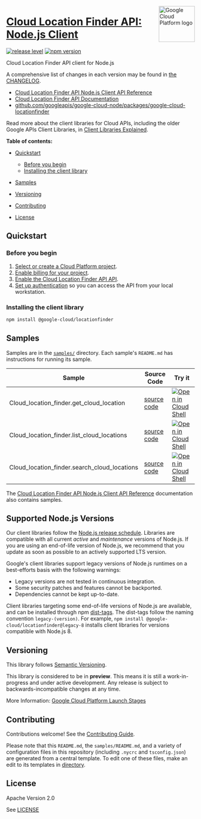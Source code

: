 [//]: # "This README.md file is auto-generated, all changes to this file will be lost."
[//]: # "To regenerate it, use `python -m synthtool`."
<img src="https://avatars2.githubusercontent.com/u/2810941?v=3&s=96" alt="Google Cloud Platform logo" title="Google Cloud Platform" align="right" height="96" width="96"/>

# [Cloud Location Finder API: Node.js Client](https://github.com/googleapis/google-cloud-node/tree/main/packages/google-cloud-locationfinder)

[![release level](https://img.shields.io/badge/release%20level-preview-yellow.svg?style=flat)](https://cloud.google.com/terms/launch-stages)
[![npm version](https://img.shields.io/npm/v/@google-cloud/locationfinder.svg)](https://www.npmjs.org/package/@google-cloud/locationfinder)




Cloud Location Finder API client for Node.js


A comprehensive list of changes in each version may be found in
[the CHANGELOG](https://github.com/googleapis/google-cloud-node/tree/main/packages/google-cloud-locationfinder/CHANGELOG.md).

* [Cloud Location Finder API Node.js Client API Reference][client-docs]
* [Cloud Location Finder API Documentation][product-docs]
* [github.com/googleapis/google-cloud-node/packages/google-cloud-locationfinder](https://github.com/googleapis/google-cloud-node/tree/main/packages/google-cloud-locationfinder)

Read more about the client libraries for Cloud APIs, including the older
Google APIs Client Libraries, in [Client Libraries Explained][explained].

[explained]: https://cloud.google.com/apis/docs/client-libraries-explained

**Table of contents:**


* [Quickstart](#quickstart)
  * [Before you begin](#before-you-begin)
  * [Installing the client library](#installing-the-client-library)

* [Samples](#samples)
* [Versioning](#versioning)
* [Contributing](#contributing)
* [License](#license)

## Quickstart

### Before you begin

1.  [Select or create a Cloud Platform project][projects].
1.  [Enable billing for your project][billing].
1.  [Enable the Cloud Location Finder API API][enable_api].
1.  [Set up authentication][auth] so you can access the
    API from your local workstation.

### Installing the client library

```bash
npm install @google-cloud/locationfinder
```




## Samples

Samples are in the [`samples/`](https://github.com/googleapis/google-cloud-node/tree/main/packages/google-cloud-locationfinder/samples) directory. Each sample's `README.md` has instructions for running its sample.

| Sample                      | Source Code                       | Try it |
| --------------------------- | --------------------------------- | ------ |
| Cloud_location_finder.get_cloud_location | [source code](https://github.com/googleapis/google-cloud-node/blob/main/packages/google-cloud-locationfinder/samples/generated/v1/cloud_location_finder.get_cloud_location.js) | [![Open in Cloud Shell][shell_img]](https://console.cloud.google.com/cloudshell/open?git_repo=https://github.com/googleapis/google-cloud-node&page=editor&open_in_editor=packages/google-cloud-locationfinder/samples/generated/v1/cloud_location_finder.get_cloud_location.js,packages/google-cloud-locationfinder/samples/README.md) |
| Cloud_location_finder.list_cloud_locations | [source code](https://github.com/googleapis/google-cloud-node/blob/main/packages/google-cloud-locationfinder/samples/generated/v1/cloud_location_finder.list_cloud_locations.js) | [![Open in Cloud Shell][shell_img]](https://console.cloud.google.com/cloudshell/open?git_repo=https://github.com/googleapis/google-cloud-node&page=editor&open_in_editor=packages/google-cloud-locationfinder/samples/generated/v1/cloud_location_finder.list_cloud_locations.js,packages/google-cloud-locationfinder/samples/README.md) |
| Cloud_location_finder.search_cloud_locations | [source code](https://github.com/googleapis/google-cloud-node/blob/main/packages/google-cloud-locationfinder/samples/generated/v1/cloud_location_finder.search_cloud_locations.js) | [![Open in Cloud Shell][shell_img]](https://console.cloud.google.com/cloudshell/open?git_repo=https://github.com/googleapis/google-cloud-node&page=editor&open_in_editor=packages/google-cloud-locationfinder/samples/generated/v1/cloud_location_finder.search_cloud_locations.js,packages/google-cloud-locationfinder/samples/README.md) |



The [Cloud Location Finder API Node.js Client API Reference][client-docs] documentation
also contains samples.

## Supported Node.js Versions

Our client libraries follow the [Node.js release schedule](https://github.com/nodejs/release#release-schedule).
Libraries are compatible with all current _active_ and _maintenance_ versions of
Node.js.
If you are using an end-of-life version of Node.js, we recommend that you update
as soon as possible to an actively supported LTS version.

Google's client libraries support legacy versions of Node.js runtimes on a
best-efforts basis with the following warnings:

* Legacy versions are not tested in continuous integration.
* Some security patches and features cannot be backported.
* Dependencies cannot be kept up-to-date.

Client libraries targeting some end-of-life versions of Node.js are available, and
can be installed through npm [dist-tags](https://docs.npmjs.com/cli/dist-tag).
The dist-tags follow the naming convention `legacy-(version)`.
For example, `npm install @google-cloud/locationfinder@legacy-8` installs client libraries
for versions compatible with Node.js 8.

## Versioning

This library follows [Semantic Versioning](http://semver.org/).







This library is considered to be in **preview**. This means it is still a
work-in-progress and under active development. Any release is subject to
backwards-incompatible changes at any time.


More Information: [Google Cloud Platform Launch Stages][launch_stages]

[launch_stages]: https://cloud.google.com/terms/launch-stages

## Contributing

Contributions welcome! See the [Contributing Guide](https://github.com/googleapis/google-cloud-node/blob/main/CONTRIBUTING.md).

Please note that this `README.md`, the `samples/README.md`,
and a variety of configuration files in this repository (including `.nycrc` and `tsconfig.json`)
are generated from a central template. To edit one of these files, make an edit
to its templates in
[directory](https://github.com/googleapis/synthtool).

## License

Apache Version 2.0

See [LICENSE](https://github.com/googleapis/google-cloud-node/blob/main/LICENSE)

[client-docs]: https://cloud.google.com/nodejs/docs/reference/locationfinder/latest
[product-docs]: https://cloud.google.com/location-finder/docs/overview
[shell_img]: https://gstatic.com/cloudssh/images/open-btn.png
[projects]: https://console.cloud.google.com/project
[billing]: https://support.google.com/cloud/answer/6293499#enable-billing
[enable_api]: https://console.cloud.google.com/flows/enableapi?apiid=cloudlocationfinder.googleapis.com
[auth]: https://cloud.google.com/docs/authentication/external/set-up-adc-local

